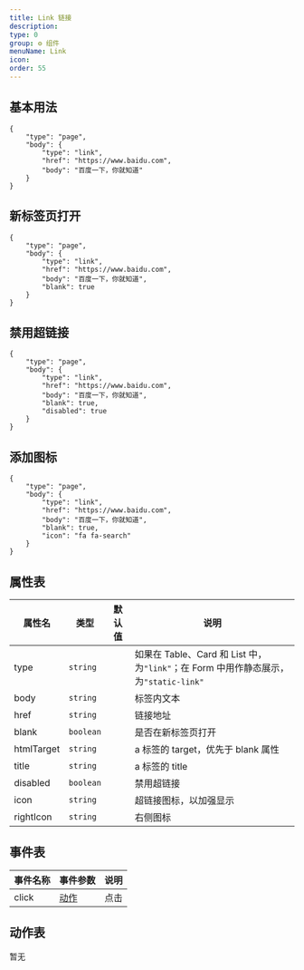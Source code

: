 ```yaml
---
title: Link 链接
description:
type: 0
group: ⚙ 组件
menuName: Link
icon:
order: 55
---
```


## 基本用法

```schema
{
    "type": "page",
    "body": {
        "type": "link",
        "href": "https://www.baidu.com",
        "body": "百度一下，你就知道"
    }
}
```

## 新标签页打开

```schema
{
    "type": "page",
    "body": {
        "type": "link",
        "href": "https://www.baidu.com",
        "body": "百度一下，你就知道",
        "blank": true
    }
}
```

## 禁用超链接

```schema
{
    "type": "page",
    "body": {
        "type": "link",
        "href": "https://www.baidu.com",
        "body": "百度一下，你就知道",
        "blank": true,
        "disabled": true
    }
}
```

## 添加图标

```schema
{
    "type": "page",
    "body": {
        "type": "link",
        "href": "https://www.baidu.com",
        "body": "百度一下，你就知道",
        "blank": true,
        "icon": "fa fa-search"
    }
}
```

## 属性表

| 属性名     | 类型      | 默认值 | 说明                                                                                 |
| ---------- | --------- | ------ | ------------------------------------------------------------------------------------ |
| type       | `string`  |        | 如果在 Table、Card 和 List 中，为`"link"`；在 Form 中用作静态展示，为`"static-link"` |
| body       | `string`  |        | 标签内文本                                                                           |
| href       | `string`  |        | 链接地址                                                                             |
| blank      | `boolean` |        | 是否在新标签页打开                                                                   |
| htmlTarget | `string`  |        | a 标签的 target，优先于 blank 属性                                                   |
| title      | `string`  |        | a 标签的 title                                                                       |
| disabled   | `boolean` |        | 禁用超链接                                                                           |
| icon       | `string`  |        | 超链接图标，以加强显示                                                               |
| rightIcon  | `string`  |        | 右侧图标                                                                             |

## 事件表

| 事件名称 | 事件参数                                      | 说明 |
| -------- | --------------------------------------------- | ---- |
| click    | [动作](../../docs/concepts/event-action#动作) | 点击 |

## 动作表

暂无
